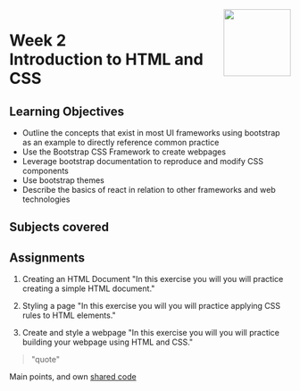 <a href="../">
  <img src="/img/Introduction_to_Back-End_Development_logo.avif" width="120" align="right">
</a>

# Week 2 <br> Introduction to HTML and CSS

## Learning Objectives
- Outline the concepts that exist in most UI frameworks using bootstrap as an example to directly reference common practice
- Use the Bootstrap CSS Framework to create webpages
- Leverage bootstrap documentation to reproduce and modify CSS components
- Use bootstrap themes
- Describe the basics of react in relation to other frameworks and web technologies

## Subjects covered


## Assignments

1. Creating an HTML Document 
"In this exercise you will you will practice creating a simple HTML document."

2. Styling a page
"In this exercise you will you will practice applying CSS rules to HTML elements."

3. Create and style a webpage
"In this exercise you will you will practice building your webpage using HTML and CSS."

>"quote"

Main points, and own [shared code](./code.language) 
